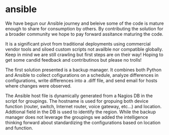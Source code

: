 # ansible
We have begun our Ansible journey and beleive some of the code is mature enough to share for consumption by others. By contributing the solution for a broader community we hope to pay forward assitance maturing the code. 

It is a significant pivot from traditional deployments using commercial vendor tools and siloed custom scripts not availble nor compatible globally. Keep in mind we are still crawling but first steps are on their way! Hoping to get some candid feedback and contributinos but please no trolls!

The first solution presented is a backup manager. It combines both Python and Ansible to collect cofigurations on a schedule, analyze differences in configurations, write differences into a .diff file, and send email for hosts where changes were observed. 

The Ansible host file is dynamically generated from a Nagios DB in the script for groupings. The hostname is used for gropuing both device function (router, switch, Internet router, voice gateway, etc...) and location. Addtional field in the DB is used to identify the region. While the backup manager does not leverage the groupings we added the intelligence thinking forward about standardizing the configurations based on location and function.

